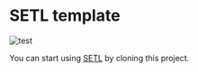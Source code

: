 # SETL template

![test](https://github.com/SETL-Developers/setl-template/workflows/test/badge.svg)

You can start using [SETL](https://github.com/JCDecaux/setl) by cloning this project.
